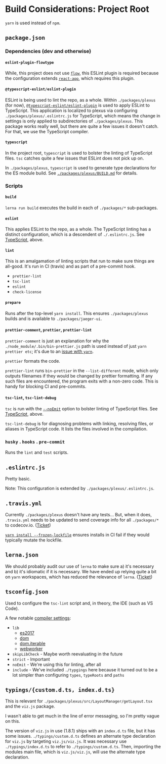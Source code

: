 # Build Considerations: Project Root

`yarn` is used instead of `npm`.

## `package.json`

### Dependencies (dev and otherwise)

#### `eslint-plugin-flowtype`

While, this project does not use [`flow`](https://flow.org/), this ESLint plugin is required because the configuration extends [`react-app`](https://github.com/facebook/create-react-app/blob/master/packages/eslint-config-react-app/package.json#L18), which requires this plugin.

#### `@typescript-eslint/eslint-plugin`

ESLint is being used to lint the repo, as a whole. Within `./packages/plexus` (for now), [`@typescript-eslint/eslint-plugin`](https://github.com/typescript-eslint/typescript-eslint/blob/master/packages/eslint-plugin) is used to apply ESLint to TypeScript. This application is localized to plexus via configuring `./packages/plexus/.eslintrc.js` for TypeScript, which means the change in settings is only applied to subdirectories of `./packages/plexus`. This package works really well, but there are quite a few issues it doesn't catch. For that, we use the TypeScript compiler.

#### `typescript`

In the project root, `typescript` is used to bolster the linting of TypeScript files. `tsc` catches quite a few issues that ESLint does not pick up on.

In `./packages/plexus`, `typescript` is used to generate type declarations for the ES module build. See [`./packages/plexus/BUILD.md`](packages/plexus/BUILD.md#typescript---emitdeclarationonly) for details.

### Scripts

#### `build`

`lerna run build` executes the build in each of `./packages/*` sub-packages.

#### `eslint`

This applies ESLint to the repo, as a whole. The TypeScript linting has a distinct configuration, which is a descendent of `./.eslintrc.js`. See [TypeScript](#typescript), above.

#### `lint`

This is an amalgamation of linting scripts that run to make sure things are all-good. It's run in CI (travis) and as part of a pre-commit hook.

- `prettier-lint`
- `tsc-lint`
- `eslint`
- `check-license`

#### `prepare`

Runs after the top-level `yarn install`. This ensures `./packages/plexus` builds and is available to `./packages/jaeger-ui`.

#### `prettier-comment`, `prettier`, `prettier-lint`

`prettier-comment` is just an explanation for why the `./node_module/.bin/bin-prettier.js` path is used instead of just `yarn prettier etc`; it's due to an [issue with `yarn`](https://github.com/yarnpkg/yarn/issues/6300).

`prettier` formats the code.

`prettier-lint` runs `bin-prettier` in the `--list-different` mode, which only outputs filenames if they would be changed by prettier formatting. If any such files are encountered, the program exits with a non-zero code. This is handy for blocking CI and pre-commits.

#### `tsc-lint`, `tsc-lint-debug`

`tsc` is run with the [`--noEmit`](https://www.typescriptlang.org/docs/handbook/compiler-options.html) option to bolster linting of TypeScript files. See [TypeScript](#typescript), above.

`tsc-lint-debug` is for diagnosing problems with linking, resolving files, or aliases in TypeScript code. It lists the files involved in the compilation.

### `husky` . `hooks` . `pre-commit`

Runs the `lint` and `test` scripts.

## `.eslintrc.js`

Pretty basic.

Note: This configuration is extended by `./packages/plexus/.eslintrc.js`.

## `.travis.yml`

Currently `./packages/plexus` doesn't have any tests... But, when it does, `.travis.yml` needs to be updated to send coverage info for all `./packages/*` to codecov.io. ([Ticket](https://github.com/jaegertracing/jaeger-ui/issues/340))

[`yarn install --frozen-lockfile`](https://yarnpkg.com/lang/en/docs/cli/install/#toc-yarn-install-frozen-lockfile) ensures installs in CI fail if they would typically mutate the lockfile.

## `lerna.json`

We should probably audit our use of `lerna` to make sure a) it's necessary and b) it's idiomatic if it is necessary. We have ended up relying quite a bit on `yarn` workspaces, which has reduced the relevance of `lerna`. ([Ticket](https://github.com/jaegertracing/jaeger-ui/issues/341))

## `tsconfig.json`

Used to configure the `tsc-lint` script and, in theory, the IDE (such as VS Code).

A few notable [compiler settings](http://www.typescriptlang.org/docs/handbook/compiler-options.html):

- `lib`
  - [es2017](https://github.com/Microsoft/TypeScript/blob/master/lib/lib.es2017.d.ts)
  - [dom](https://github.com/Microsoft/TypeScript/blob/master/lib/lib.dom.d.ts)
  - [dom.iterable](https://github.com/Microsoft/TypeScript/blob/master/lib/lib.dom.iterable.d.ts)
  - [webworker](https://github.com/Microsoft/TypeScript/blob/master/lib/lib.webworker.d.ts)
- `skipLibCheck` - Maybe worth reevaluating in the future
- `strict` - Important
- `noEmit` - We're using this for linting, after all
- `include` - We've included `./typgings` here because it turned out to be a lot simpler than configuring `types`, `typeRoots` and `paths`

## `typings/{custom.d.ts, index.d.ts}`

This is relevant for `./packages/plexus/src/LayoutManager/getLayout.tsx` and the `viz.js` package.

I wasn't able to get much in the line of error messaging, so I'm pretty vague on this.

The version of `viz.js` in use (1.8.1) ships with an `index.d.ts` file, but it has some issues. `./typings/custom.d.ts` defines an alternate type declaration for `viz.js` by targeting `viz.js/viz.js`. It was necessary use `./typings/index.d.ts` to refer to `./typings/custom.d.ts`. Then, importing the modules main file, which is `viz.js/viz.js`, will use the alternate type declaration.
